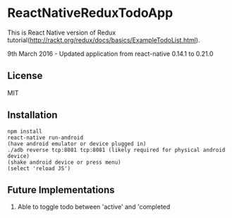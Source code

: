 # ReactNativeReduxTodoApp
This is React Native version of Redux tutorial(http://rackt.org/redux/docs/basics/ExampleTodoList.html).

9th March 2016 - Updated application from react-native 0.14.1 to 0.21.0

## License
MIT

## Installation
```
npm install  
react-native run-android  
(have android emulator or device plugged in)  
./adb reverse tcp:8081 tcp:8081 (likely required for physical android device)  
(shake android device or press menu)
(select 'reload JS')
```

## Future Implementations
1. Able to toggle todo between 'active' and 'completed
